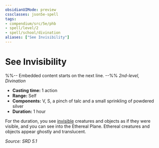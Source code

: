 ```yaml
---
obsidianUIMode: preview
cssclasses: json5e-spell
tags:
- compendium/src/5e/phb
- spell/level/2
- spell/school/divination
aliases: ["See Invisibility"]
---
```

# See Invisibility
%%-- Embedded content starts on the next line. --%%
*2nd-level, Divination*  

- **Casting time:** 1 action
- **Range:** Self
- **Components:** V, S, a pinch of talc and a small sprinkling of powdered silver
- **Duration:** 1 hour

For the duration, you see [invisible](rules/conditions.md#Invisible) creatures and objects as if they were visible, and you can see into the Ethereal Plane. Ethereal creatures and objects appear ghostly and translucent.

*Source: SRD 5.1*